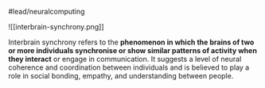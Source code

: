 #lead/neuralcomputing

![[interbrain-synchrony.png]]

Interbrain synchrony refers to the **phenomenon in which the brains of two or more individuals synchronise or show similar patterns of activity when they interact** or engage in communication. It suggests a level of neural coherence and coordination between individuals and is believed to play a role in social bonding, empathy, and understanding between people.
